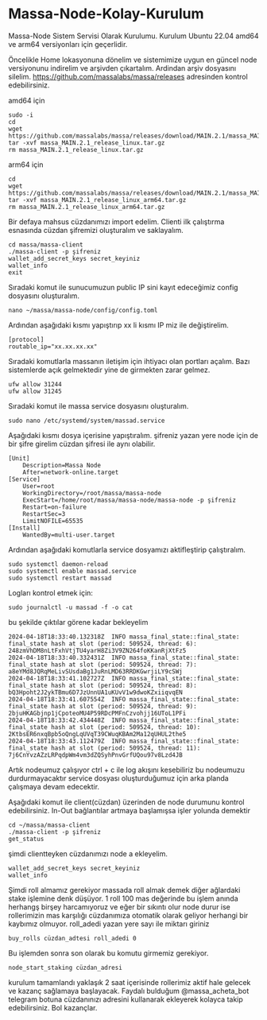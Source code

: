 # Massa-Node-Kolay-Kurulum

Massa-Node Sistem Servisi Olarak Kurulumu. Kurulum Ubuntu 22.04 amd64 ve arm64 versiyonları için geçerlidir.

Öncelikle Home lokasyonuna dönelim ve sistemimize uygun en güncel node versiyonunu indirelim ve arşivden çıkartalım. Ardindan arşiv dosyasını silelim. https://github.com/massalabs/massa/releases adresinden kontrol edebilirsiniz.

amd64 için 
```
sudo -i
cd
wget https://github.com/massalabs/massa/releases/download/MAIN.2.1/massa_MAIN.2.1_release_linux.tar.gz
tar -xvf massa_MAIN.2.1_release_linux.tar.gz
rm massa_MAIN.2.1_release_linux.tar.gz
```
arm64 için
```
cd
wget https://github.com/massalabs/massa/releases/download/MAIN.2.1/massa_MAIN.2.1_release_linux_arm64.tar.gz
tar -xvf massa_MAIN.2.1_release_linux_arm64.tar.gz
rm massa_MAIN.2.1_release_linux_arm64.tar.gz
```
Bir defaya mahsus cüzdanımızı import edelim. Clienti ilk çalıştırma esnasında cüzdan şifremizi oluşturalım ve saklayalım.
```
cd massa/massa-client
./massa-client -p şifreniz
wallet_add_secret_keys secret_keyiniz
wallet_info
exit
```
Sıradaki komut ile sunucumuzun public IP sini kayıt edeceğimiz config dosyasını oluşturalım.
```
nano ~/massa/massa-node/config/config.toml
```
Ardından aşağıdaki  kısmı yapıştırıp xx li kısmı IP miz ile değiştirelim.
```
[protocol]
routable_ip="xx.xx.xx.xx"
```
Sıradaki komutlarla massanın iletişim için ihtiyacı olan portları açalım. Bazı sistemlerde açık gelmektedir yine de girmekten zarar gelmez.
```
ufw allow 31244
ufw allow 31245
```
Sıradaki komut ile massa service dosyasını oluşturalım. 
```
sudo nano /etc/systemd/system/massad.service
```
Aşağıdaki kısmı dosya içerisine yapıştıralım. şifreniz yazan yere node için de bir şifre girelim cüzdan şifresi ile aynı olabilir. 
```
[Unit]
	Description=Massa Node
	After=network-online.target
[Service]
	User=root
	WorkingDirectory=/root/massa/massa-node
	ExecStart=/home/root/massa/massa-node/massa-node -p şifreniz
	Restart=on-failure
	RestartSec=3
	LimitNOFILE=65535
[Install]
	WantedBy=multi-user.target
```
Ardından aşağıdaki komutlarla service dosyamızı aktifleştirip çalıştıralım.
```
sudo systemctl daemon-reload
sudo systemctl enable massad.service
sudo systemctl restart massad
```
Logları kontrol etmek için:
```
sudo journalctl -u massad -f -o cat
```
bu şekilde çıktılar görene kadar bekleyelim
```
2024-04-18T18:33:40.132318Z  INFO massa_final_state::final_state: final_state hash at slot (period: 509524, thread: 6): 248zmVhDM8nLtFxhVtjTU4yarH8Zi3V9ZN264foKKanRjXtFz5
2024-04-18T18:33:40.332431Z  INFO massa_final_state::final_state: final_state hash at slot (period: 509524, thread: 7): a8eYMd8JQRqMeLivSUsdaBg1JuRnLMD63RRDKGwrjiLY9cSWj
2024-04-18T18:33:41.102727Z  INFO massa_final_state::final_state: final_state hash at slot (period: 509524, thread: 8): bQ3Hpoht2J2ykTBmu6D7JzUnnUA1uKUvV1w9dwoKZxiiqvqEN
2024-04-18T18:33:41.607554Z  INFO massa_final_state::final_state: final_state hash at slot (period: 509524, thread: 9): 2bjuHKAGbjnp1jCpoteoMU4P59RDcPMFnCzvohjj16UToL1PFi
2024-04-18T18:33:42.434448Z  INFO massa_final_state::final_state: final_state hash at slot (period: 509524, thread: 10): 2KtbsER6nxqBpb5oQngLqUVqT39CWuqKBAm2Ma12qUHUL2the5
2024-04-18T18:33:43.112479Z  INFO massa_final_state::final_state: final_state hash at slot (period: 509524, thread: 11): 7j6CnYvzAZzLRPqdpWm4vm3dZQSyhPnvGrfUQou97v8Lzd4JB
```
Artık nodeumuz çalışıyor ctrl + c ile log akışını kesebiliriz bu nodeumuzu durdurmayacaktır service dosyası oluşturduğumuz için arka planda çalışmaya devam edecektir.

Aşağıdaki komut ile client(cüzdan) üzerinden de node durumunu kontrol edebilirsiniz. In-Out bağlantılar artmaya başlamışsa işler yolunda demektir
```
cd ~/massa/massa-client
./massa-client -p şifreniz
get_status
```
şimdi clientteyken cüzdanımızı node a ekleyelim. 
```
wallet_add_secret_keys secret_keyiniz
wallet_info
```
Şimdi roll almamız gerekiyor massada roll almak demek diğer ağlardaki stake işlemine denk düşüyor. 1 roll 100 mas değerinde bu işlem anında herhangş birşey harcamıyoruz ve eğer bir sıkıntı olur node durur ise rollerimizin mas karşılığı cüzdanımıza otomatik olarak geliyor herhangi bir kaybımız olmuyor. roll_adedi yazan yere sayı ile miktarı giriniz
```
buy_rolls cüzdan_adtesi roll_adedi 0
```
Bu işlemden sonra son olarak bu komutu girmemiz gerekiyor.
```
node_start_staking cüzdan_adresi
```
kurulum tamamlandı yaklaşık 2 saat içerisinde rollerimiz aktif hale gelecek ve kazanç sağlamaya başlayacak. Faydalı bulduğum @massa_acheta_bot telegram botuna cüzdanınızı adresini kullanarak ekleyerek kolayca takip edebilirsiniz. Bol kazançlar.

 

